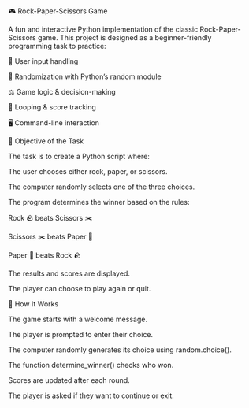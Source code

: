 🎮 Rock-Paper-Scissors Game

A fun and interactive Python implementation of the classic Rock-Paper-Scissors game.
This project is designed as a beginner-friendly programming task to practice:

🎯 User input handling

🎲 Randomization with Python’s random module

⚖️ Game logic & decision-making

🔁 Looping & score tracking

🖥️ Command-line interaction

📌 Objective of the Task

The task is to create a Python script where:

The user chooses either rock, paper, or scissors.

The computer randomly selects one of the three choices.

The program determines the winner based on the rules:

Rock 🪨 beats Scissors ✂️

Scissors ✂️ beats Paper 📜

Paper 📜 beats Rock 🪨

The results and scores are displayed.

The player can choose to play again or quit.

🧩 How It Works

The game starts with a welcome message.

The player is prompted to enter their choice.

The computer randomly generates its choice using random.choice().

The function determine_winner() checks who won.

Scores are updated after each round.

The player is asked if they want to continue or exit.
